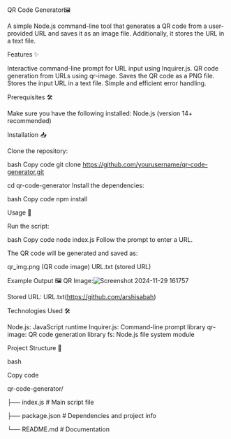 QR Code Generator🖼️

A simple Node.js command-line tool that generates a QR code from a user-provided URL and saves it as an image file. Additionally, it stores the URL in a text file.


Features ✨

Interactive command-line prompt for URL input using Inquirer.js.
QR code generation from URLs using qr-image.
Saves the QR code as a PNG file.
Stores the input URL in a text file.
Simple and efficient error handling.


Prerequisites 🛠️

Make sure you have the following installed:
Node.js (version 14+ recommended)


Installation 📥

Clone the repository:

bash
Copy code
git clone https://github.com/yourusername/qr-code-generator.git

cd qr-code-generator
Install the dependencies:

bash
Copy code
npm install


Usage 🚀

Run the script:

bash
Copy code
node index.js
Follow the prompt to enter a URL.

The QR code will be generated and saved as:

qr_img.png (QR code image)
URL.txt (stored URL)


Example Output 🖼️
QR Image:![Screenshot 2024-11-29 161757](https://github.com/user-attachments/assets/1291abe4-9cb7-4571-8dd3-151092d504e0)

Stored URL: URL.txt(https://github.com/arshisabah)


Technologies Used 🛠️

Node.js: JavaScript runtime
Inquirer.js: Command-line prompt library
qr-image: QR code generation library
fs: Node.js file system module


Project Structure 📂

bash

Copy code

qr-code-generator/

├── index.js           # Main script file

├── package.json       # Dependencies and project info

└── README.md          # Documentation
